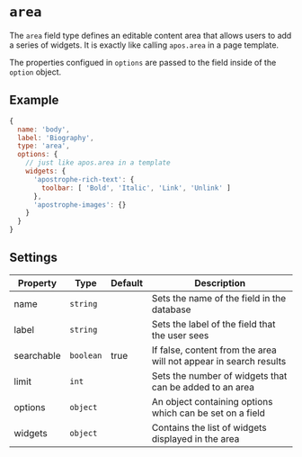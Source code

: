 # `area`

The `area` field type defines an editable content area that allows users to add a series of widgets. It is exactly like calling `apos.area` in a page template.

The properties configued in `options` are passed to the field inside of the `option` object.

## Example

```javascript
{
  name: 'body',
  label: 'Biography',
  type: 'area',
  options: {
    // just like apos.area in a template
    widgets: {
      'apostrophe-rich-text': {
        toolbar: [ 'Bold', 'Italic', 'Link', 'Unlink' ]
      },
      'apostrophe-images': {}
    }
  }
}
```
## Settings

|  Property | Type   | Default | Description | 
|---|---|---|---|
| name | `string` | | Sets the name of the field in the database |
| label | `string` | | Sets the label of the field that the user sees |
| searchable | `boolean` | true | If false, content from the area will not appear in search results |
| limit | `int` | | Sets the number of widgets that can be added to an area |  
| options | `object` | | An object containing options which can be set on a field |
| widgets | `object` | | Contains the list of widgets displayed in the area |

